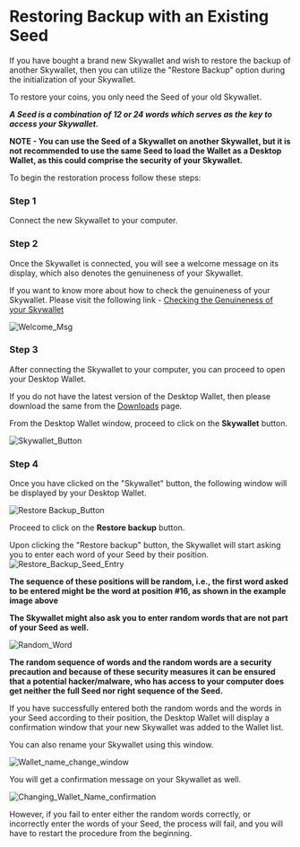 # Restoring Backup with an Existing Seed

If you have bought a brand new Skywallet and wish to restore the backup of another Skywallet, then you can utilize the "Restore Backup" option during the initialization of your Skywallet.

To restore your coins, you only need the Seed of your old Skywallet.

***A Seed is a combination of 12 or 24 words which serves as the key to access your Skywallet.***

**NOTE - You can use the Seed of a Skywallet on another Skywallet, but it is not recommended to use the same Seed to load the Wallet as a Desktop Wallet, as this could comprise the security of your Skywallet.**

To begin the restoration process follow these steps:

### Step 1

Connect the new Skywallet to your computer.

### Step 2

Once the Skywallet is connected, you will see a welcome message on its display, which also denotes the genuineness of your Skywallet. 

If you want to know more about how to check the genuineness of your Skywallet. Please visit the following link - [Checking the Genuineness of your Skywallet](https://github.com/SkycoinProject/User-Manuals/blob/master/Skywallet/1.%20Checking%20the%20Genuineness%20of%20your%20Skywallet.md)

![Welcome_Msg](https://github.com/SkycoinProject/User-Manuals/blob/master/Pictures/Skywallet_Welcome_Message.png)

### Step 3

After connecting the Skywallet to your computer, you can proceed to open your Desktop Wallet.

If you do not have the latest version of the Desktop Wallet, then please download the same from the [Downloads](https://www.skycoin.com/downloads/) page.

From the Desktop Wallet window, proceed to click on the **Skywallet** button.

![Skywallet_Button](https://github.com/SkycoinProject/User-Manuals/blob/master/Pictures/Restore_Backup_Skywallet_Button_Highlight.png)

### Step 4

Once you have clicked on the "Skywallet" button, the following window will be displayed by your Desktop Wallet.

![Restore Backup_Button](https://github.com/SkycoinProject/User-Manuals/blob/master/Pictures/Restore_Backup_Button.png)

Proceed to click on the **Restore backup** button.

Upon clicking the "Restore backup" button, the Skywallet will start asking you to enter each word of your Seed by their position.
![Restore_Backup_Seed_Entry](https://github.com/SkycoinProject/User-Manuals/blob/master/Pictures/Random_Seed_Word.png)

**The sequence of these positions will be random, i.e., the first word asked to be entered might be the word at position #16, as shown in the example image above**

**The Skywallet might also ask you to enter random words that are not part of your Seed as well.**

![Random_Word](https://github.com/SkycoinProject/User-Manuals/blob/master/Pictures/Seed_Entry_Random_Word_Entry.png)

**The random sequence of words and the random words are a security precaution and because of these security measures it can be ensured that a potential hacker/malware, who has access to your computer does get neither the full Seed nor right sequence of the Seed.**

If you have successfully entered both the random words and the words in your Seed according to their position, the Desktop Wallet will display a confirmation window that your new Skywallet was added to the Wallet list.

You can also rename your Skywallet using this window.

![Wallet_name_change_window](https://github.com/SkycoinProject/User-Manuals/blob/master/Pictures/Skywallet_Configuration_Completion.png)

You will get a confirmation message on your Skywallet as well.

![Changing_Wallet_Name_confirmation](https://github.com/SkycoinProject/User-Manuals/blob/master/Pictures/Skywallet_Rename_Confirmation.png)

However, if you fail to enter either the random words correctly, or incorrectly enter the words of your Seed, the process will fail, and you will have to restart the procedure from the beginning.
